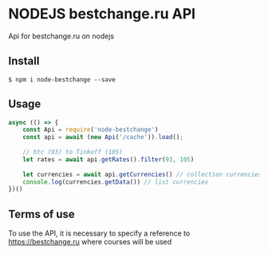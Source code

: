 # NODEJS bestchange.ru API

Api for bestchange.ru on nodejs

## Install

```
$ npm i node-bestchange --save
```


## Usage

```js
async (() => {
    const Api = require('node-bestchange')
    const api = await (new Api('/cache')).load();
    
    // btc (93) to Tinkoff (105)
    let rates = await api.getRates().filter(93, 105)
    
    let currencies = await api.getCurrencies() // collection currencies
    console.log(currencies.getData()) // list currencies
})()

```

## Terms of use

To use the API, it is necessary to specify a reference to https://bestchange.ru where courses will be used

